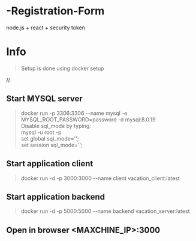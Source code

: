 # -Registration-Form
node.js + react + security token

# Info
> Setup is done using docker setup

//
## Start MYSQL server 
> docker run -p 3306:3306 --name mysql -e MYSQL_ROOT_PASSWORD=password -d mysql:8.0.19  
  Disable sql_mode by typing:  
  mysql -u root -p  
  set global sql_mode='';  
  set session sql_mode='';

## Start application client
> docker run -d -p 3000:3000 --name client vacation_client:latest  

## Start application backend
> docker run -d -p 5000:5000 --name backend vacation_server:latest

## Open in browser <MAXCHINE_IP>:3000
